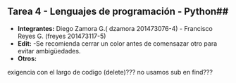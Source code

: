 ## Tarea 4 - Lenguajes de programación - Python##

  * **Integrantes:** Diego Zamora G.( dzamora 201473076-4) - Francisco Reyes G. (freyes 201473117-5)
  * **Edit:** -Se recomienda cerrar un color antes de comensazar otro para evitar ambigüedades.
  * **Otros:**

exigencia con el largo de codigo (delete)???
no usamos sub en find???
